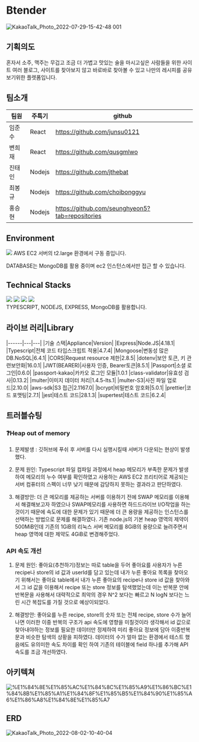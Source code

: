# Btender
![KakaoTalk_Photo_2022-07-29-15-42-48 001](https://user-images.githubusercontent.com/105096793/181819625-cf6a98dd-8482-4aee-ba58-77ff1c2c1d81.jpeg)
## 기획의도
혼자서 소주, 맥주는 무겁고 조금 더 가볍고 맛있는 술을 마시고싶은 사람들을 위한 사이트 여러 블로그, 사이트를 찾아보지 않고 바로바로 찾아볼 수 있고 나만의 레시피를 공유보기위한 플렛폼입니다.

## 팀소개
|팀원|주특기|github|
|------|---|---|
|임준수|React|https://github.com/junsu0121|
|변희재|React|https://github.com/qusgmlwo|
|진태인|Nodejs|https://github.com/jthebat|
|최봉규|Nodejs|https://github.com/choibonggyu|
|홍승현|Nodejs|https://github.com/seunghyeon5?tab=repositories|

## Environment
<img src="https://img.shields.io/badge/-Amazon AWS-232F3E?style=flat&logo=Amazon AWS&logoColor=white"/>
AWS EC2 서버의 t2.large 환경에서 구동 중입니다.

DATABASE는 MongoDB를 활용 중이며 ec2 인스턴스에서만 접근 할 수 있습니다.

## Technical Stacks
<div float: left; >
  <img src="https://img.shields.io/badge/-TypeScript-3178C6?style=flat&logo=TypeScript&logoColor=white"/>
  <img src="https://img.shields.io/badge/-Node.js-339933?style=flat&logo=Node.js&logoColor=white"/>
  <img src="https://img.shields.io/badge/-Mongodb-47A248?style=flat&logo=Mongodb&logoColor=white"/>
  <img src="https://img.shields.io/badge/-Visual Studio Code-007ACC?style=flat&logo=Visual Studio Code&logoColor=white"/>
</div>
TYPESCRIPT, NODEJS, EXPRESS, MongoDB를 활용합니다.

## 라이브 러리|Library
|------|---|---|
|기술 스택|Appliance|Version|
|Express|Node.JS|4.18.1|
|Typescript|전체 코드 타입스크립트 적용|4.7.4|
|Mongoose|변동성 많은 DB.NoSQL|6.4.1|
|CORS|Request resource 제한|2.8.5|
|dotenv|보안 토큰, 키 관련보안화|16.0.1|
|JWT(BEARER)|사용자 인증, Bearer토큰|8.5.1|
|Passport|소셜 로그인|0.6.0|
|passport-kakao|카카오 로그인 모듈|1.0.1
|class-validator|유효성 검사|0.13.2|
|multer|이미지 데이터 처리|1.4.5-lts.1|
|multer-S3|사진 파일 업로드|2.10.0|
|aws-sdk|S3 접근|2.1167.0|
|bcrypt|비밀번호 암호화|5.0.1|
|prettier|코드 포맷팅|2.7.1|
|jest|테스트 코드|28.1.3|
|supertest|테스트 코드|6.2.4|


## 트러블슈팅
### ❓Heap out of memory 
1. 문제발생 : 깃허브에 푸쉬 후 서버를 다시 실행시킬때 서버가 다운되는 현상이 발생했다.

2. 문제 원인: Typescript 파일 컴파일 과정에서 heap 메모리가 부족한 문제가 발생하여 메모리의 누수 여부를 확인하였고 사용하는 AWS EC2 프리티어로 제공되는 서버 컴퓨터의 스펙이 너무 낮기 때문에 감당하지 못하는 결과라고 판단하였다.  

3. 해결방안: 더 큰 메모리를 제공하는 서버를 이용하기 전에 SWAP 메모리를 이용해서 해결해보고자 하였으나 SWAP메모리를 사용하면 하드드라이브 I/O작업을 하는 것이기 때문에 속도에 대한 문제가 있기 때문에 더 큰 용량을 제공하는 인스턴스를 선택하는 방법으로 문제를 해결하였다. 기존 node.js의 기본 heap 영역의 제약이 500MiB인데 기존의 1GiB의 리눅스 서버 메모리를 8GiB의 용량으로 늘려주면서 heap 영역에 대한 제약도 4GiB로 변경해주었다. 

### API 속도 개선

1. 문제 원인: 좋아요(추천하기)정보는 따로 table을 두어 좋아요를 사용자가 누른 recipe나 store의 id 값과 userId를 담고 있는데 내가 누른 좋아요 목록을 찾아오기 위해서는 좋아요 table에서 내가 누른 좋아요의 recipe나 store id 값을 찾아와서 그 id 값을 이용해서 recipe 또는 store 정보를 탐색했었는데 이는 반복문 안에 반복문을 사용해서 대략적으로 최악의 경우 N^2 보다는 
빠르고 N logN 보다는 느린 시간 복잡도를 가질 것으로 예상이되었다. 

2. 해결방안: 좋아요를 누른 recipe, store의 숫자 또는 전체 recipe, store 수가 늘어나면 이러한 이중 반복의 구조가 api 속도에 영향을 미칠것이라 생각해서 id 값으로 찾아내야하는 정보를 필요한 데이터만 정제하여 미리 좋아요 정보에 담아 이중반복문과 비슷한 탐색의 상황을 피하였다. 
데이터의 수가 얼마 없는 환경에서 테스트 했음에도 유의미한 속도 차이를 확인 하여 기존의 테이블에 field 하나를 추가해 API 속도를 조금 개선하였다.
## 아키텍쳐 
![%E1%84%8E%E1%85%AC%E1%84%8C%E1%85%A9%E1%86%BC%E1%84%8B%E1%85%A1%E1%84%8F%E1%85%B5%E1%84%90%E1%85%A6%E1%86%A8%E1%84%8E%E1%85%A7](https://user-images.githubusercontent.com/105096793/182070604-8ee3fed3-5123-455c-86e4-49ecc8e115bf.png)

## ERD
![KakaoTalk_Photo_2022-08-02-10-40-04](https://user-images.githubusercontent.com/105096793/182273394-c6d65575-ed6a-4cbd-8428-01fbcba35f8e.png)

